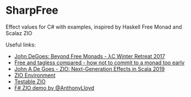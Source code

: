 # SharpFree

Effect values for C# with examples, inspired by Haskell Free Monad and Scalaz ZIO

Useful links:
- [John DeGoes: Beyond Free Monads - λC Winter Retreat 2017](https://www.youtube.com/watch?v=A-lmrvsUi2Y)
- [Free and tagless compared - how not to commit to a monad too early](https://softwaremill.com/free-tagless-compared-how-not-to-commit-to-monad-too-early)
- [John A De Goes - ZIO: Next-Generation Effects in Scala 2019](https://www.youtube.com/watch?v=mkSHhsJXjdc)
- [ZIO Environment](http://degoes.net/articles/zio-environment)
- [Testable ZIO](http://degoes.net/articles/testable-zio)
- [F# ZIO demo by @AnthonyLloyd](https://gist.github.com/dadhi/27c44a264a61dfa1d8fce692bccac32e)
